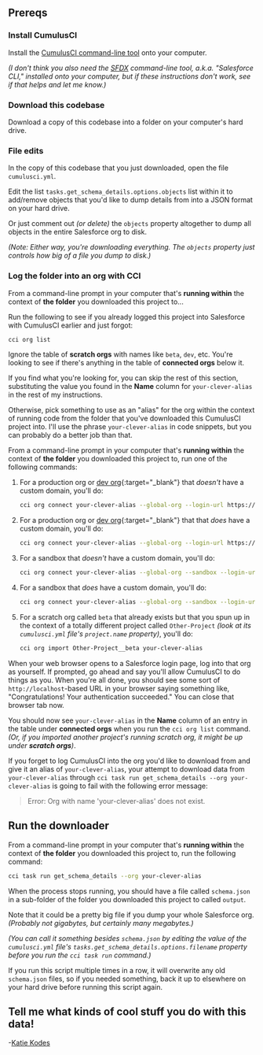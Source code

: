 ## Prereqs

### Install CumulusCI

Install the [CumulusCI command-line tool](https://cumulusci.readthedocs.io/en/stable/get-started.html#install-cumulusci) onto your computer.

_(I don't think you also need the [SFDX](https://developer.salesforce.com/tools/sfdxcli) command-line tool, a.k.a. "Salesforce CLI," installed onto your computer, but if these instructions don't work, see if that helps and let me know.)_

### Download this codebase

Download a copy of this codebase into a folder on your computer's hard drive.

### File edits

In the copy of this codebase that you just downloaded, open the file `cumulusci.yml`.

Edit the list `tasks.get_schema_details.options.objects` list within it to add/remove objects that you'd like to dump details from into a JSON format on your hard drive.

Or just comment out _(or delete)_ the `objects` property altogether to dump all objects in the entire Salesforce org to disk.

_(Note:  Either way, you're downloading everything.  The `objects` property just controls how big of a file you dump to disk.)_

### Log the folder into an org with CCI

From a command-line prompt in your computer that's **running within** the context of **the folder** you downloaded this project to...

Run the following to see if you already logged this project into Salesforce with CumulusCI earlier and just forgot:

```sh
cci org list
```

Ignore the table of **scratch orgs** with names like `beta`, `dev`, etc.  You're looking to see if there's anything in the table of **connected orgs** below it.

If you find what you're looking for, you can skip the rest of this section, substituting the value you found in the **Name** column for `your-clever-alias` in the rest of my instructions.

Otherwise, pick something to use as an "alias" for the org within the context of running code from the folder that you've downloaded this CumulusCI project into.  I'll use the phrase `your-clever-alias` in code snippets, but you can probably do a better job than that.

From a command-line prompt in your computer that's **running within** the context of **the folder** you downloaded this project to, run one of the following commands:

1. For a production org or [dev org](https://developer.salesforce.com/signup){:target="_blank"} that _doesn't_ have a custom domain, you'll do:
    ```sh
    cci org connect your-clever-alias --global-org --login-url https://login.salesforce.com/
    ```
1. For a production org or [dev org](https://developer.salesforce.com/signup){:target="_blank"} that that _does_ have a custom domain, you'll do:
    ```sh
    cci org connect your-clever-alias --global-org --login-url https://your-custom-domain.my.salesforce.com/
    ```
1. For a sandbox that _doesn't_ have a custom domain, you'll do:
    ```sh
    cci org connect your-clever-alias --global-org --sandbox --login-url https://customdomain.my.salesforce.com/
    ```
1. For a sandbox that _does_ have a custom domain, you'll do:
    ```sh
    cci org connect your-clever-alias --global-org --sandbox --login-url https://your-custom-domain--the-sandbox-name.sandbox.my.salesforce.com/
    ```
1. For a scratch org called `beta` that already exists but that you spun up in the context of a totally different project called `Other-Project` _(look at its `cumulusci.yml` file's `project.name` property)_, you'll do:
    ```sh
    cci org import Other-Project__beta your-clever-alias
    ```

When your web browser opens to a Salesforce login page, log into that org as yourself.  If prompted, go ahead and say you'll allow CumulusCI to do things as you.  When you're all done, you should see some sort of `http://localhost`-based URL in your browser saying something like, "Congratulations! Your authentication succeeded."  You can close that browser tab now.

You should now see `your-clever-alias` in the **Name** column of an entry in the table under **connected orgs** when you run the `cci org list` command.  _(Or, if you imported another project's running scratch org, it might be up under **scratch orgs**)_.

If you forget to log CumulusCI into the org you'd like to download from and give it an alias of `your-clever-alias`, your attempt to download data from `your-clever-alias` through `cci task run get_schema_details --org your-clever-alias` is going to fail with the following error message:

> Error: Org with name 'your-clever-alias' does not exist.

## Run the downloader

From a command-line prompt in your computer that's **running within** the context of **the folder** you downloaded this project to, run the following command:

```sh
cci task run get_schema_details --org your-clever-alias
```

When the process stops running, you should have a file called `schema.json` in a sub-folder of the folder you downloaded this project to called `output`.

Note that it could be a pretty big file if you dump your whole Salesforce org.  _(Probably not gigabytes, but certainly many megabytes.)_

_(You can call it something besides `schema.json` by editing the value of the `cumulusci.yml` file's `tasks.get_schema_details.options.filename` property before you run the `cci task run` command.)_

If you run this script multiple times in a row, it will overwrite any old `schema.json` files, so if you needed something, back it up to elsewhere on your hard drive before running this script again.

## Tell me what kinds of cool stuff you do with this data!

-[Katie Kodes](https://katiekodes.com/)